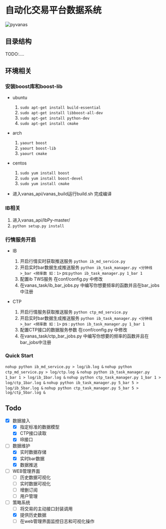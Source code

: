 自动化交易平台数据系统
================================

![pyvanas](http://i1.piimg.com/4851/ba6f5634e2eefec2.jpg)

目录结构
--------------------------------
TODO:....


环境相关
--------------------------------
### 安装boost库和boost-lib
* ubuntu
    1. `sudo apt-get install build-essential`
    2. `sudo apt-get install libboost-all-dev`
    3. `sudo apt-get install python-dev`
    4. `sudo apt-get install cmake`

* arch
    1. `yaourt boost`
    2. `yaourt boost-lib`
    3. `yaourt cmake`

* centos
    1. `sudo yum install boost`
    2. `sudo yum install boost-devel`
    3. `sudo yum install cmake`

* 进入vanas_api/vanas_build运行build.sh 完成编译

### IB相关

1. 进入vanas_api/IbPy-master/
2. `python setup.py install`
### 行情服务开启
* IB
    1. 开启行情实时获取推送服务 `python ib_md_service.py`
    2. 开启实时bar数据生成推送服务 `python ib_task_manager.py <分钟线>_bar <频率数 如：1>` ps:`python ib_task_manager.py 1_bar 1`
    3. 配置ib TWS服务 在conf/config.py 中修改
    4. 在vanas_task/ib_bar_jobs.py 中编写你想要频率的函数并且在bar_jobs中注册

* CTP
    1. 开启行情服务获取推送服务 `python ctp_md_service.py`
    2. 开启实时bar数据生成推送服务 `python ib_task_manager.py <分钟线>_bar <频率数 如：1>` ps : `python ib_task_manager.py 1_bar 1`
    3. 配置CTP接口的数据服务参数 在conf/config.py 中修改
    4. 在vanas_task/ctp_bar_jobs.py 中编写你想要的频率的函数并且在bar_jobs中注册

### Quick Start

`nohup python ib_md_service.py > log/ib.log &`
`nohup python ctp_md_service.py > log/ctp.log &`
`nohup python ib_task_manager.py 1_bar 1 > log/ib_1bar.log &`
`nohup python ctp_task_manager.py 1_bar 1 > log/ctp_1bar.log &`
`nohup python ib_task_manager.py 5_bar 5 > log/ib_5bar.log &`
`nohup python ctp_task_manager.py 5_bar 5 > log/ctp_5bar.log &`


Todo
-------------------------------


- [x] 数据接入
    - [x] 指定标准的数据模型
    - [x] CTP接口读取
    - [x] IB接口

- [ ] 数据维护
    - [x] 实时数据存储
    - [x] 实时bar数据
    - [x] 数据推送

- [ ] WEB管理界面
    - [ ] 历史数据可视化
    - [ ] 实时数据可视化
    - [ ] 增删订阅
    - [ ] 用户管理

- [ ] 策略系统
    - [ ] 将交易的主动接口封装调用
    - [x] 提供历史数据
    - [ ] 在web管理界面监控日志和可视化操作
